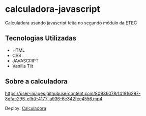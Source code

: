 # calculadora-javascript
 
Calculadora usando javascript feita no segundo módulo da ETEC
 
## Tecnologias Utilizadas

- HTML
- CSS
- JAVASCRIPT
- Vanilla Tilt
 
 ## Sobre a calculadora
 
 https://user-images.githubusercontent.com/80936078/141816297-8dfac296-ef50-4177-a936-6e342fce4556.mp4

 Deploy: [Calculadora](https://calculadora-js-etec.vercel.app)
